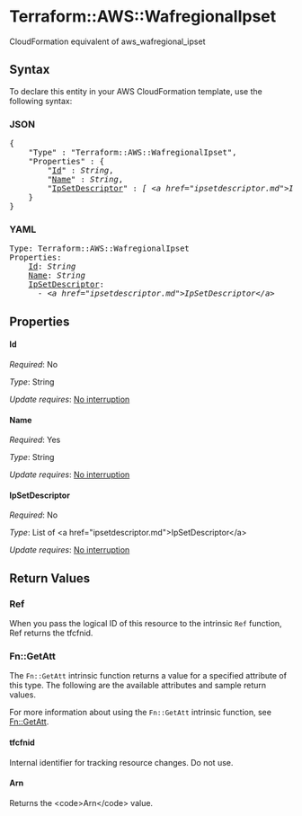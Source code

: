 # Terraform::AWS::WafregionalIpset

CloudFormation equivalent of aws_wafregional_ipset

## Syntax

To declare this entity in your AWS CloudFormation template, use the following syntax:

### JSON

<pre>
{
    "Type" : "Terraform::AWS::WafregionalIpset",
    "Properties" : {
        "<a href="#id" title="Id">Id</a>" : <i>String</i>,
        "<a href="#name" title="Name">Name</a>" : <i>String</i>,
        "<a href="#ipsetdescriptor" title="IpSetDescriptor">IpSetDescriptor</a>" : <i>[ &lt;a href=&#34;ipsetdescriptor.md&#34;&gt;IpSetDescriptor&lt;/a&gt;, ... ]</i>
    }
}
</pre>

### YAML

<pre>
Type: Terraform::AWS::WafregionalIpset
Properties:
    <a href="#id" title="Id">Id</a>: <i>String</i>
    <a href="#name" title="Name">Name</a>: <i>String</i>
    <a href="#ipsetdescriptor" title="IpSetDescriptor">IpSetDescriptor</a>: <i>
      - &lt;a href=&#34;ipsetdescriptor.md&#34;&gt;IpSetDescriptor&lt;/a&gt;</i>
</pre>

## Properties

#### Id

_Required_: No

_Type_: String

_Update requires_: [No interruption](https://docs.aws.amazon.com/AWSCloudFormation/latest/UserGuide/using-cfn-updating-stacks-update-behaviors.html#update-no-interrupt)

#### Name

_Required_: Yes

_Type_: String

_Update requires_: [No interruption](https://docs.aws.amazon.com/AWSCloudFormation/latest/UserGuide/using-cfn-updating-stacks-update-behaviors.html#update-no-interrupt)

#### IpSetDescriptor

_Required_: No

_Type_: List of &lt;a href=&#34;ipsetdescriptor.md&#34;&gt;IpSetDescriptor&lt;/a&gt;

_Update requires_: [No interruption](https://docs.aws.amazon.com/AWSCloudFormation/latest/UserGuide/using-cfn-updating-stacks-update-behaviors.html#update-no-interrupt)

## Return Values

### Ref

When you pass the logical ID of this resource to the intrinsic `Ref` function, Ref returns the tfcfnid.

### Fn::GetAtt

The `Fn::GetAtt` intrinsic function returns a value for a specified attribute of this type. The following are the available attributes and sample return values.

For more information about using the `Fn::GetAtt` intrinsic function, see [Fn::GetAtt](https://docs.aws.amazon.com/AWSCloudFormation/latest/UserGuide/intrinsic-function-reference-getatt.html).

#### tfcfnid

Internal identifier for tracking resource changes. Do not use.

#### Arn

Returns the &lt;code&gt;Arn&lt;/code&gt; value.

